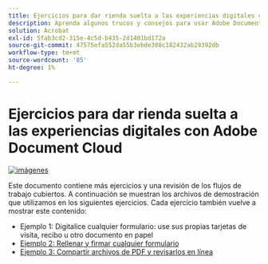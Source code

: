 ```yaml
---
title: Ejercicios para dar rienda suelta a las experiencias digitales con Adobe Document Cloud
description: Aprenda algunos trucos y consejos para usar Adobe Document Cloud
solution: Acrobat
exl-id: 5fab3cd2-315e-4c5d-b435-2d1401bd172a
source-git-commit: 47575efa552da55b3ebde308c182432ab29392db
workflow-type: tm+mt
source-wordcount: '85'
ht-degree: 1%

---
```


# Ejercicios para dar rienda suelta a las experiencias digitales con Adobe Document Cloud

[![imágenes](assets/rebrand.png)](assets/Unleash_Digital_Experiences_with_Adobe_Document_Cloud.pdf)

Este documento contiene más ejercicios y una revisión de los flujos de trabajo cubiertos. A continuación se muestran los archivos de demostración que utilizamos en los siguientes ejercicios. Cada ejercicio también vuelve a mostrar este contenido:

* Ejemplo 1: Digitalice cualquier formulario: use sus propias tarjetas de visita, recibo u otro documento en papel
* [Ejemplo 2: Rellenar y firmar cualquier formulario](assets/03_FillSignScan.zip)
* [Ejemplo 3: Compartir archivos de PDF y revisarlos en línea](assets/01_Review.zip)
